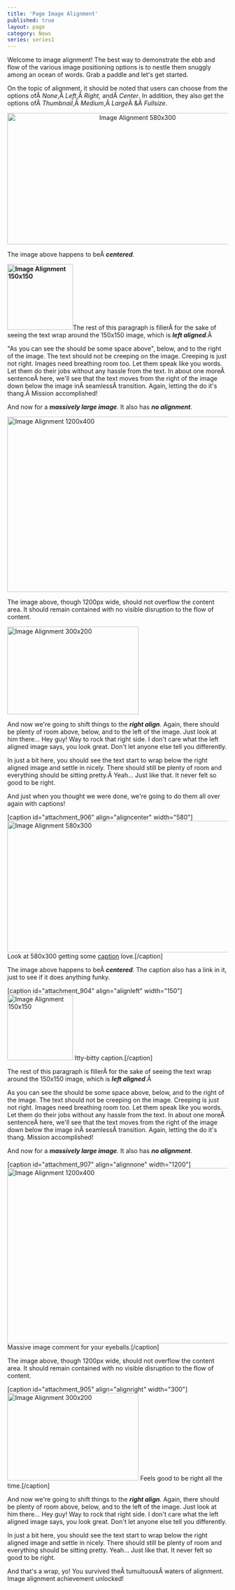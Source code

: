 ```yaml
---
title: 'Page Image Alignment'
published: true
layout: page
category: News
series: series1
---
```

Welcome to image alignment! The best way to demonstrate the ebb and flow of the various image positioning options is to nestle them snuggly among an ocean of words. Grab a paddle and let's get started.

On the topic of alignment, it should be noted that users can choose from the options ofÂ <em>None</em>,Â <em>Left</em>,Â <em>Right, </em>andÂ <em>Center</em>. In addition, they also get the options ofÂ <em>Thumbnail</em>,Â <em>Medium</em>,Â <em>Large</em>Â &amp;Â <em>Fullsize</em>.
<p style="text-align:center;"><img class="size-full wp-image-906 aligncenter" title="Image Alignment 580x300" alt="Image Alignment 580x300" src="http://wpthemetestdata.files.wordpress.com/2013/03/image-alignment-580x300.jpg" width="580" height="300" /></p>
The image above happens to beÂ <em><strong>centered</strong></em>.

<strong><img class="size-full wp-image-904 alignleft" title="Image Alignment 150x150" alt="Image Alignment 150x150" src="http://wpthemetestdata.files.wordpress.com/2013/03/image-alignment-150x150.jpg" width="150" height="150" /></strong>The rest of this paragraph is fillerÂ for the sake of seeing the text wrap around the 150x150 image, which is <em><strong>left aligned</strong></em>.Â <strong></strong>

"As you can see the should be some space above", below, and to the right of the image. The text should not be creeping on the image. Creeping is just not right. Images need breathing room too. Let them speak like you words. Let them do their jobs without any hassle from the text. In about one moreÂ sentenceÂ here, we'll see that the text moves from the right of the image down below the image inÂ seamlessÂ transition. Again, letting the do it's thang.Â Mission accomplished!

And now for a <em><strong>massively large image</strong></em>. It also has <em><strong>no alignment</strong></em>.

<img class="alignnone  wp-image-907" title="Image Alignment 1200x400" alt="Image Alignment 1200x400" src="http://wpthemetestdata.files.wordpress.com/2013/03/image-alignment-1200x4002.jpg" width="1200" height="400" />

The image above, though 1200px wide, should not overflow the content area. It should remain contained with no visible disruption to the flow of content.

<img class="size-full wp-image-905 alignright" title="Image Alignment 300x200" alt="Image Alignment 300x200" src="http://wpthemetestdata.files.wordpress.com/2013/03/image-alignment-300x200.jpg" width="300" height="200" />

And now we're going to shift things to the <em><strong>right align</strong></em>. Again, there should be plenty of room above, below, and to the left of the image. Just look at him there... Hey guy! Way to rock that right side. I don't care what the left aligned image says, you look great. Don't let anyone else tell you differently.

In just a bit here, you should see the text start to wrap below the right aligned image and settle in nicely. There should still be plenty of room and everything should be sitting pretty.Â Yeah... Just like that. It never felt so good to be right.

And just when you thought we were done, we're going to do them all over again with captions!

[caption id="attachment_906" align="aligncenter" width="580"]<img class="size-full wp-image-906  " title="Image Alignment 580x300" alt="Image Alignment 580x300" src="http://wpthemetestdata.files.wordpress.com/2013/03/image-alignment-580x300.jpg" width="580" height="300" /> Look at 580x300 getting some <a title="Image Settings" href="http://en.support.wordpress.com/images/image-settings/">caption</a> love.[/caption]

The image above happens to beÂ <em><strong>centered</strong></em>. The caption also has a link in it, just to see if it does anything funky.

[caption id="attachment_904" align="alignleft" width="150"]<img class="size-full wp-image-904  " title="Image Alignment 150x150" alt="Image Alignment 150x150" src="http://wpthemetestdata.files.wordpress.com/2013/03/image-alignment-150x150.jpg" width="150" height="150" /> Itty-bitty caption.[/caption]

<strong></strong>The rest of this paragraph is fillerÂ for the sake of seeing the text wrap around the 150x150 image, which is <em><strong>left aligned</strong></em>.Â <strong></strong>

As you can see the should be some space above, below, and to the right of the image. The text should not be creeping on the image. Creeping is just not right. Images need breathing room too. Let them speak like you words. Let them do their jobs without any hassle from the text. In about one moreÂ sentenceÂ here, we'll see that the text moves from the right of the image down below the image inÂ seamlessÂ transition. Again, letting the do it's thang. Mission accomplished!

And now for a <em><strong>massively large image</strong></em>. It also has <em><strong>no alignment</strong></em>.

[caption id="attachment_907" align="alignnone" width="1200"]<img class=" wp-image-907" title="Image Alignment 1200x400" alt="Image Alignment 1200x400" src="http://wpthemetestdata.files.wordpress.com/2013/03/image-alignment-1200x4002.jpg" width="1200" height="400" /> Massive image comment for your eyeballs.[/caption]

The image above, though 1200px wide, should not overflow the content area. It should remain contained with no visible disruption to the flow of content.

[caption id="attachment_905" align="alignright" width="300"]<img class="size-full wp-image-905 " title="Image Alignment 300x200" alt="Image Alignment 300x200" src="http://wpthemetestdata.files.wordpress.com/2013/03/image-alignment-300x200.jpg" width="300" height="200" /> Feels good to be right all the time.[/caption]

And now we're going to shift things to the <em><strong>right align</strong></em>. Again, there should be plenty of room above, below, and to the left of the image. Just look at him there... Hey guy! Way to rock that right side. I don't care what the left aligned image says, you look great. Don't let anyone else tell you differently.

In just a bit here, you should see the text start to wrap below the right aligned image and settle in nicely. There should still be plenty of room and everything should be sitting pretty. Yeah... Just like that. It never felt so good to be right.

And that's a wrap, yo! You survived theÂ tumultuousÂ waters of alignment. Image alignment achievement unlocked!
